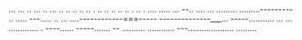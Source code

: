 ... ... .. ... .. ... .. .. .. .. .. . .. .. .. .. .. . .. . .... 
..... ...
--.. ....
... 
.........
.........---------
.. .....
---..... ..
... ....------------===-----
--------------___... 
-----........... 
... ... ............. . ----...... -----....... --
.......... 
............ 
---.................... 
......... 
